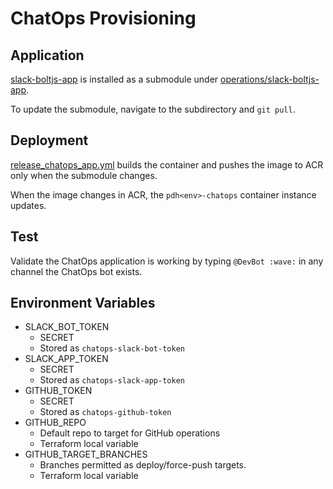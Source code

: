 # ChatOps Provisioning

## Application

[slack-boltjs-app](https://github.com/focusconsulting/slack-boltjs-app) is installed as a submodule under [operations/slack-boltjs-app](../../operations/slack-boltjs-app/).

To update the submodule, navigate to the subdirectory and `git pull`.

## Deployment

[release_chatops_app.yml](../../.github/workflows/release_chatops_app.yml) builds the container and pushes the image to ACR only when the submodule changes.

When the image changes in ACR, the `pdh<env>-chatops` container instance updates.

## Test

Validate the ChatOps application is working by typing `@DevBot :wave:` in any channel the ChatOps bot exists.

## Environment Variables

 * SLACK_BOT_TOKEN
   * SECRET
   * Stored as `chatops-slack-bot-token`
 * SLACK_APP_TOKEN
   * SECRET
   * Stored as `chatops-slack-app-token`
 * GITHUB_TOKEN
   * SECRET
   * Stored as `chatops-github-token`
 * GITHUB_REPO
   * Default repo to target for GitHub operations
   * Terraform local variable
 * GITHUB_TARGET_BRANCHES
   * Branches permitted as deploy/force-push targets.
   * Terraform local variable

